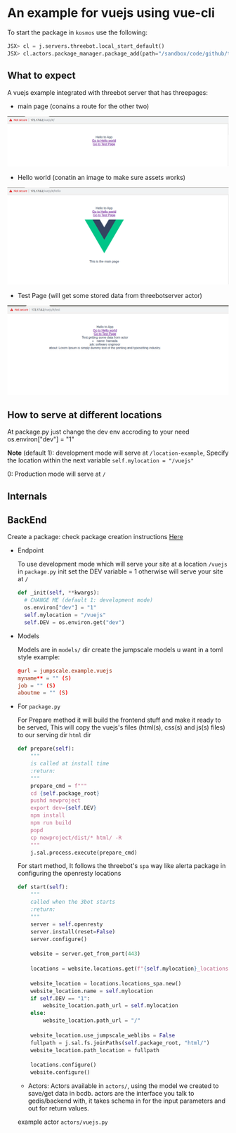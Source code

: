 # An example for vuejs using vue-cli

To start the package in `kosmos` use the following:

```python
JSX> cl = j.servers.threebot.local_start_default()
JSX> cl.actors.package_manager.package_add(path="/sandbox/code/github/threefoldtech/jumpscaleX_threebot/ThreeBotPackages/examples/vuejs/")
```

## What to expect

A vuejs example integrated with threebot server that has threepages:

- main page (conains a route for the other two)

![main_page](./images/main.png)

- Hello world (conatin an image to make sure assets works)

![main_page](./images/image.png)

- Test Page (will get some stored data from threebotserver actor)

![main_page](./images/data_from_actor.png)

## How to serve at different locations

At package.py just change the dev env accroding to your need os.environ["dev"] = "1"

**Note** (default 1): development mode will serve at `/location-example`, Specify the location within the next variable
`self.mylocation = "/vuejs"`

0: Production mode will serve at `/`

## Internals

## BackEnd

Create a package: check package creation instructions [Here](https://github.com/threefoldtech/jumpscaleX_threebot/blob/development/docs/quickstart.md)

- Endpoint

  To use development mode which will serve your site at a location `/vuejs`
  in `package.py` init set the DEV variable = 1 otherwise will serve your site at `/`

  ```python
  def _init(self, **kwargs):
    # CHANGE ME (default 1: development mode)
    os.environ["dev"] = "1"
    self.mylocation = "/vuejs"
    self.DEV = os.environ.get("dev")
  ```

- Models

  Models are in `models/` dir create the jumpscale models u want in a toml style
  example:

  ```toml
  @url = jumpscale.example.vuejs
  myname** = "" (S)
  job = "" (S)
  aboutme = "" (S)
  ```

- For `package.py`

  For Prepare method it will build the frontend stuff and make it ready to be served,
  This will copy the vuejs's files (html(s), css(s) and js(s) files) to our serving dir `html` dir

  ```python
  def prepare(self):
      """
      is called at install time
      :return:
      """
      prepare_cmd = f"""
      cd {self.package_root}
      pushd newproject
      export dev={self.DEV}
      npm install
      npm run build
      popd
      cp newproject/dist/* html/ -R
      """
      j.sal.process.execute(prepare_cmd)
  ```

  For start method, It follows the threebot's `spa` way like alerta package
  in configuring the openresty locations

  ```python
  def start(self):
      """
      called when the 3bot starts
      :return:
      """
      server = self.openresty
      server.install(reset=False)
      server.configure()

      website = server.get_from_port(443)

      locations = website.locations.get(f"{self.mylocation}_locations")

      website_location = locations.locations_spa.new()
      website_location.name = self.mylocation
      if self.DEV == "1":
          website_location.path_url = self.mylocation
      else:
          website_location.path_url = "/"

      website_location.use_jumpscale_weblibs = False
      fullpath = j.sal.fs.joinPaths(self.package_root, "html/")
      website_location.path_location = fullpath

      locations.configure()
      website.configure()
  ```

  - Actors:
  Actors available in `actors/`, using the model we created to save/get data in bcdb.
  actors are the interface you talk to gedis/backend with, it takes schema in for the input parameters and out for return values.
  
  example actor `actors/vuejs.py`

